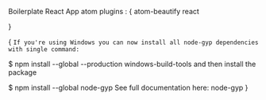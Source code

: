 Boilerplate React App
atom plugins :
{
  atom-beautify
  react

}

{
  `If you're using Windows you can now install all node-gyp dependencies with single command:`

 $ npm install --global --production windows-build-tools
and then install the package

 $ npm install --global node-gyp
See full documentation here: node-gyp
}
